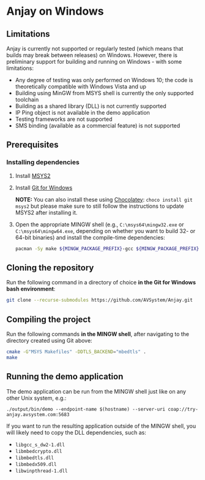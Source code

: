 # Anjay on Windows

## Limitations

Anjay is currently not supported or regularly tested (which means that builds may break between releases) on Windows. However, there is preliminary support for building and running on Windows - with some limitations:

- Any degree of testing was only performed on Windows 10; the code is theoretically compatible with Windows Vista and up
- Building using MinGW from MSYS shell is currently the only supported toolchain
- Building as a shared library (DLL) is not currently supported
- IP Ping object is not available in the demo application
- Testing frameworks are not supported
- SMS binding (available as a commercial feature) is not supported

## Prerequisites

### Installing dependencies

1. Install [MSYS2](http://www.msys2.org/)
2. Install [Git for Windows](https://gitforwindows.org/)

   **NOTE:** You can also install these using [Chocolatey](https://chocolatey.org/): `choco install git msys2` but please make sure to still follow the instructions to update MSYS2 after installing it.

3. Open the appropriate MINGW shell (e.g., `C:\msys64\mingw32.exe` or `C:\msys64\mingw64.exe`, depending on whether you want to build 32- or 64-bit binaries) and install the compile-time dependencies:

   ``` sh
   pacman -Sy make ${MINGW_PACKAGE_PREFIX}-gcc ${MINGW_PACKAGE_PREFIX}-cmake ${MINGW_PACKAGE_PREFIX}-mbedtls
   ```

## Cloning the repository

Run the following command in a directory of choice **in the Git for Windows bash environment**:

``` sh
git clone --recurse-submodules https://github.com/AVSystem/Anjay.git
```

## Compiling the project

Run the following commands **in the MINGW shell**, after navigating to the directory created using Git above:

``` sh
cmake -G"MSYS Makefiles" -DDTLS_BACKEND="mbedtls" .
make
```

## Running the demo application

The demo application can be run from the MINGW shell just like on any other Unix system, e.g.:

```
./output/bin/demo --endpoint-name $(hostname) --server-uri coap://try-anjay.avsystem.com:5683
```

If you want to run the resulting application outside of the MINGW shell, you will likely need to copy the DLL dependencies, such as:

* `libgcc_s_dw2-1.dll`
* `libmbedcrypto.dll`
* `libmbedtls.dll`
* `libmbedx509.dll`
* `libwinpthread-1.dll`
